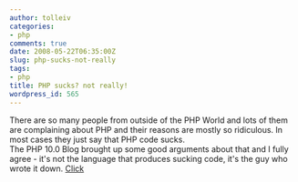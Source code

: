 ```yaml
---
author: tolleiv
categories:
- php
comments: true
date: 2008-05-22T06:35:00Z
slug: php-sucks-not-really
tags:
- php
title: PHP sucks? not really!
wordpress_id: 565
---
```


There are so many people from outside of the PHP World and lots of them are complaining about PHP and their reasons are mostly so ridiculous. In most cases they just say that PHP code sucks.  
The PHP 10.0 Blog brought up some good arguments about that and I fully agree - it's not the language that produces sucking code, it's the guy who wrote it down. [Click](http://php100.wordpress.com/2008/05/21/secret-of-php/)
